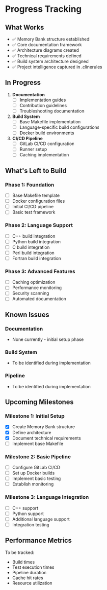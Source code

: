 # Progress Tracking

## What Works
- ✅ Memory Bank structure established
- ✅ Core documentation framework
- ✅ Architecture diagrams created
- ✅ Technical requirements defined
- ✅ Build system architecture designed
- ✅ Project intelligence captured in .clinerules

## In Progress
1. **Documentation**
   - [ ] Implementation guides
   - [ ] Contribution guidelines
   - [ ] Troubleshooting documentation

2. **Build System**
   - [ ] Base Makefile implementation
   - [ ] Language-specific build configurations
   - [ ] Docker build environments

3. **CI/CD Pipeline**
   - [ ] GitLab CI/CD configuration
   - [ ] Runner setup
   - [ ] Caching implementation

## What's Left to Build

### Phase 1: Foundation
- [ ] Base Makefile template
- [ ] Docker configuration files
- [ ] Initial CI/CD pipeline
- [ ] Basic test framework

### Phase 2: Language Support
- [ ] C++ build integration
- [ ] Python build integration
- [ ] C build integration
- [ ] Perl build integration
- [ ] Fortran build integration

### Phase 3: Advanced Features
- [ ] Caching optimization
- [ ] Performance monitoring
- [ ] Security scanning
- [ ] Automated documentation

## Known Issues

### Documentation
- None currently - initial setup phase

### Build System
- To be identified during implementation

### Pipeline
- To be identified during implementation

## Upcoming Milestones

### Milestone 1: Initial Setup
- [x] Create Memory Bank structure
- [x] Define architecture
- [x] Document technical requirements
- [ ] Implement base Makefile

### Milestone 2: Basic Pipeline
- [ ] Configure GitLab CI/CD
- [ ] Set up Docker builds
- [ ] Implement basic testing
- [ ] Establish monitoring

### Milestone 3: Language Integration
- [ ] C++ support
- [ ] Python support
- [ ] Additional language support
- [ ] Integration testing

## Performance Metrics
To be tracked:
- Build times
- Test execution times
- Pipeline duration
- Cache hit rates
- Resource utilization

